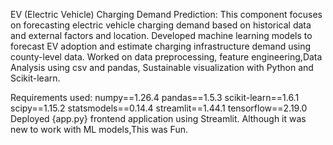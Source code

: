 EV (Electric Vehicle) Charging Demand Prediction:
This component focuses on forecasting electric vehicle charging demand based on historical data and external factors and location.
Developed machine learning models to forecast EV adoption and estimate charging infrastructure demand using county-level data.
Worked on data preprocessing, feature engineering,Data Analysis using csv and pandas, Sustainable visualization with Python and Scikit-learn.

Requirements used:
numpy==1.26.4
pandas==1.5.3
scikit-learn==1.6.1
scipy==1.15.2
statsmodels==0.14.4
streamlit==1.44.1
tensorflow==2.19.0
Deployed {app.py} frontend application using Streamlit.
Although it was new to work with ML models,This was Fun.
